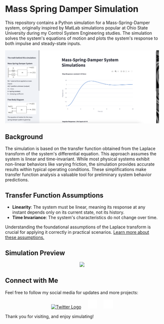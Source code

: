 # Mass Spring Damper Simulation

This repository contains a Python simulation for a Mass-Spring-Damper system, originally inspired by MatLab simulations popular at Ohio State University during my Control System Engineering studies. The simulation solves the system's equations of motion and plots the system's response to both impulse and steady-state inputs.

![System Preview](preview.png)

## Background
The simulation is based on the transfer function obtained from the Laplace transform of the system's differential equation. This approach assumes the system is linear and time-invariant. While most physical systems exhibit non-linear behaviors like varying friction, the simulation provides accurate results within typical operating conditions. These simplifications make transfer function analysis a valuable tool for preliminary system behavior predictions.

## Transfer Function Assumptions
- **Linearity**: The system must be linear, meaning its response at any instant depends only on its current state, not its history.
- **Time Invariance**: The system's characteristics do not change over time.

Understanding the foundational assumptions of the Laplace transform is crucial for applying it correctly in practical scenarios. [Learn more about these assumptions.](https://example.com/laplace_assumptions)

## Simulation Preview
<div align="center">
  <img src="docs/preview.gif" width="800">
</div>

## Connect with Me

Feel free to follow my social media for updates and more projects:

<div align="center">
  <a href="https://twitter.com/BrianJosephLeko"><img src="https://raw.githubusercontent.com/BrianLesko/BrianLesko/main/.socials/svg-white/twitter-logo-white.svg" width="30" alt="Twitter Logo"></a> &#8195;
  <a href="https://github.com/BrianLesko"><img src="https://raw.githubusercontent.com/BrianLesko/BrianLesko/main/.socials/svg-white/github-mark-white.svg" width="30" alt="GitHub"></a> &#8195;
  <a href="https://www.linkedin.com/in/brianlesko/"><img src="https://raw.githubusercontent.com/BrianLesko/BrianLesko/main/.socials/svg-white/linkedin-icon-white.svg" width="30" alt="LinkedIn"></a>
</div>

Thank you for visiting, and enjoy simulating!

